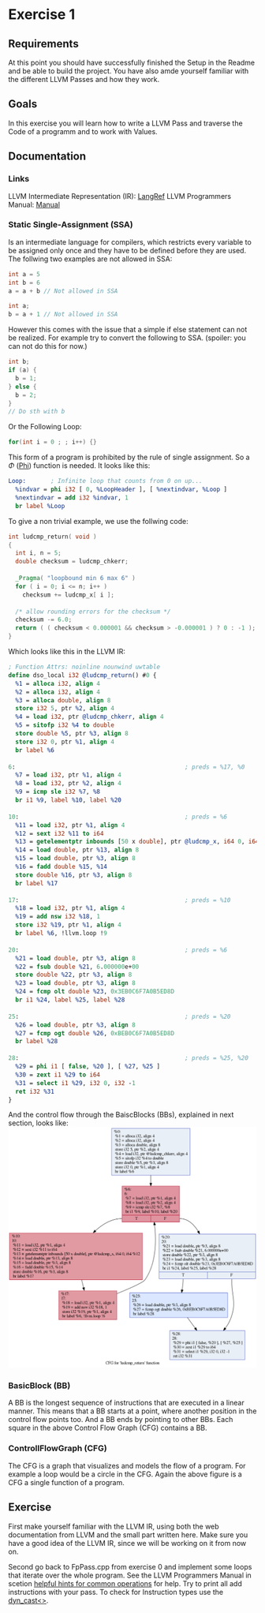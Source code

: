 # Exercise 1

## Requirements

At this point you should have successfully finished the Setup in the Readme and be able to build the project. You have also amde yourself familiar with the different LLVM Passes and how they work.

## Goals
In this exercise you will learn how to write a LLVM Pass and traverse the Code of a programm and to work with Values.

## Documentation

### Links

LLVM Intermediate Representation (IR): [LangRef](https://llvm.org/docs/LangRef.html)
LLVM Programmers Manual: [Manual](https://llvm.org/docs/ProgrammersManual.html)

### Static Single-Assignment (SSA)
Is an intermediate language for compilers, which restricts every variable to be assigned only once and they have to be defined before they are used. The follwing two examples are not allowed in SSA:

```cpp
int a = 5
int b = 6
a = a + b // Not allowed in SSA
```

```cpp
int a;
b = a + 1 // Not allowed in SSA
```

However this comes with the issue that a simple if else statement can not be realized. For example try to convert the following to SSA. (spoiler: you can not do this for now.)
```cpp
int b;
if (a) {
  b = 1;
} else {
  b = 2;
}
// Do sth with b
```
Or the Following Loop:
```cpp
for(int i = 0 ; ; i++) {}
```
This form of a program is prohibited by the rule of single assignment. So a $\Phi$ ([Phi](https://llvm.org/docs/LangRef.html#phi-instruction)) function is needed. It looks like this:
```llvm
Loop:       ; Infinite loop that counts from 0 on up...
  %indvar = phi i32 [ 0, %LoopHeader ], [ %nextindvar, %Loop ]
  %nextindvar = add i32 %indvar, 1
  br label %Loop
```

To give a non trivial example, we use the follwing code:
```cpp
int ludcmp_return( void )
{
  int i, n = 5;
  double checksum = ludcmp_chkerr;

  _Pragma( "loopbound min 6 max 6" )
  for ( i = 0; i <= n; i++ )
    checksum += ludcmp_x[ i ];

  /* allow rounding errors for the checksum */
  checksum -= 6.0;
  return ( ( checksum < 0.000001 && checksum > -0.000001 ) ? 0 : -1 );
}
```

Which looks like this in the LLVM IR:
```llvm
; Function Attrs: noinline nounwind uwtable
define dso_local i32 @ludcmp_return() #0 {
  %1 = alloca i32, align 4
  %2 = alloca i32, align 4
  %3 = alloca double, align 8
  store i32 5, ptr %2, align 4
  %4 = load i32, ptr @ludcmp_chkerr, align 4
  %5 = sitofp i32 %4 to double
  store double %5, ptr %3, align 8
  store i32 0, ptr %1, align 4
  br label %6

6:                                                ; preds = %17, %0
  %7 = load i32, ptr %1, align 4
  %8 = load i32, ptr %2, align 4
  %9 = icmp sle i32 %7, %8
  br i1 %9, label %10, label %20

10:                                               ; preds = %6
  %11 = load i32, ptr %1, align 4
  %12 = sext i32 %11 to i64
  %13 = getelementptr inbounds [50 x double], ptr @ludcmp_x, i64 0, i64 %12
  %14 = load double, ptr %13, align 8
  %15 = load double, ptr %3, align 8
  %16 = fadd double %15, %14
  store double %16, ptr %3, align 8
  br label %17

17:                                               ; preds = %10
  %18 = load i32, ptr %1, align 4
  %19 = add nsw i32 %18, 1
  store i32 %19, ptr %1, align 4
  br label %6, !llvm.loop !9

20:                                               ; preds = %6
  %21 = load double, ptr %3, align 8
  %22 = fsub double %21, 6.000000e+00
  store double %22, ptr %3, align 8
  %23 = load double, ptr %3, align 8
  %24 = fcmp olt double %23, 0x3EB0C6F7A0B5ED8D
  br i1 %24, label %25, label %28

25:                                               ; preds = %20
  %26 = load double, ptr %3, align 8
  %27 = fcmp ogt double %26, 0xBEB0C6F7A0B5ED8D
  br label %28

28:                                               ; preds = %25, %20
  %29 = phi i1 [ false, %20 ], [ %27, %25 ]
  %30 = zext i1 %29 to i64
  %31 = select i1 %29, i32 0, i32 -1
  ret i32 %31
}
```

And the control flow through the BaiscBlocks (BBs), explained in next section, looks like:
![ludcmp_return](Ex1_CFG_example.png)

### BasicBlock (BB)
A BB is the longest sequence of instructions that are executed in a linear manner. This means that a BB starts at a point, where another position in the control flow points too. And a BB ends by pointing to other BBs. Each square in the above Control Flow Graph (CFG) contains a BB.

### ControllFlowGraph (CFG)

The CFG is a graph that visualizes and models the flow of a program. For example a loop would be a circle in the CFG. Again the above figure is a CFG a single function of a program.

## Exercise

First make yourself familiar with the LLVM IR, using both the web documentation from LLVM and the small part written here. Make sure you have a good idea of the LLVM IR, since we will be working on it from now on.

Second go back to FpPass.cpp from exercise 0 and implement some loops that iterate over the whole program. See the LLVM Programmers Manual in scetion [helpful hints for common operations](https://llvm.org/docs/ProgrammersManual.html#helpful-hints-for-common-operations) for help. Try to print all add instructions with your pass. To check for Instruction types use the [dyn_cast<>](https://llvm.org/docs/ProgrammersManual.html#important-and-useful-llvm-apis).
